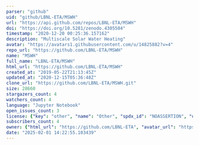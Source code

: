 ```yaml
---
parser: "github"
uid: "github/LBNL-ETA/MSWH"
url: "https://api.github.com/repos/LBNL-ETA/MSWH"
doi: "https://doi.org/10.5281/zenodo.4305504"
timestamp: "2020-12-20 00:25:36.157162"
description: "Multiscale Solar Water Heating"
avatar: "https://avatars1.githubusercontent.com/u/14825882?v=4"
repo_url: "https://github.com/LBNL-ETA/MSWH"
name: "MSWH"
full_name: "LBNL-ETA/MSWH"
html_url: "https://github.com/LBNL-ETA/MSWH"
created_at: "2019-05-22T21:13:45Z"
updated_at: "2020-12-15T05:36:48Z"
clone_url: "https://github.com/LBNL-ETA/MSWH.git"
size: 28660
stargazers_count: 4
watchers_count: 4
language: "Jupyter Notebook"
open_issues_count: 3
license: {"key": "other", "name": "Other", "spdx_id": "NOASSERTION", "url": null, "node_id": "MDc6TGljZW5zZTA="}
subscribers_count: 4
owner: {"html_url": "https://github.com/LBNL-ETA", "avatar_url": "https://avatars1.githubusercontent.com/u/14825882?v=4", "login": "LBNL-ETA", "type": "Organization"}
date: "2025-02-01 14:22:55.103439"
---
```

